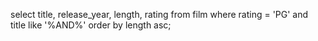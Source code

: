 select title, release_year, length, rating from film where rating = 'PG' and title like '%AND%' order by length asc;
